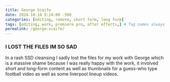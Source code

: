 ```yaml
---
title: George Scaife
date: 2024-10-10 9:24:00 -500
categories: [editing, remote, short form, long form]
tags: [editing, work, premiere pro, after effects,] # Tag names always lowercase.
permalink: /george-scaife/
---
```


### I LOST THE FILES IM SO SAD


In a rash SSD cleansing I sadly lost the files for my work with George which is a massive shame because I was really happy with the work, it involved short and long-form content as well as thumbnails for a guess-who type football video as well as some liverpool lineup videos.